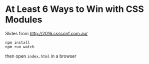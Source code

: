 # At Least 6 Ways to Win with CSS Modules

Slides from <http://2016.cssconf.com.au/>

```
npm install
npm run watch
```

then open `index.html` in a browser
